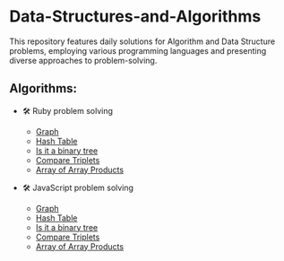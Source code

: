 # Data-Structures-and-Algorithms
This repository features daily solutions for Algorithm and Data Structure problems, employing various programming languages and presenting diverse approaches to problem-solving.

## Algorithms:
  - 🛠 Ruby problem solving
    - [Graph](./)
    - [Hash Table](./)
    - [Is it a binary tree](./)
    - [Compare Triplets](./)
    - [Array of Array Products](./)

  - 🛠 JavaScript problem solving
    - [Graph](./problem-solving-js/graph.js)
    - [Hash Table](./problem-solving-js/hashTable.js)
    - [Is it a binary tree](./problem-solving-js/is-it-a-binary-search-tree.js)
    - [Compare Triplets](./problem-solving-js/compareTriplets.js)
    - [Array of Array Products](./problem-solving-js/arrayOfArrayProducts.js)
